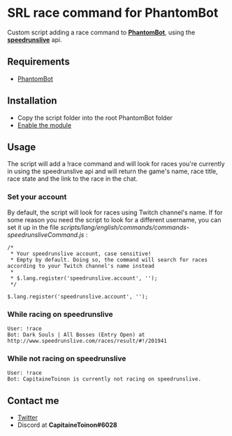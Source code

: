 # SRL race command for PhantomBot #
Custom script adding a race command to **[PhantomBot](https://github.com/PhantomBot/PhantomBot)**, using the **[speedrunslive](http://api.speedrunslive.com/)** api.

## Requirements ##
- [PhantomBot](https://phantombot.tv/)

## Installation ##

- Copy the script folder into the root PhantomBot folder
- [Enable the module](https://community.phantombot.tv/t/how-to-enable-modules/1236)

## Usage ##
The script will add a !race command and will look for races you're currently in using  the speedrunslive api and will return the game's name, race title, race state and the link to the race in the chat. 

### Set your account ###
By default, the script will look for races using Twitch channel's name. If for some reason you need the script to look for a different username, you can set it up in the file *scripts/lang/english/commands/commands-speedrunsliveCommand.js* :

    /*
     * Your speedrunslive account, case sensitive!
     * Empty by default. Doing so, the command will search for races according to your Twitch channel's name instead
     *
     * $.lang.register('speedrunslive.account', '');
     */
    
    $.lang.register('speedrunslive.account', '');

### While racing on speedrunslive ###

    User: !race
    Bot: Dark Souls | All Bosses (Entry Open) at http://www.speedrunslive.com/races/result/#!/201941

### While not racing on speedrunslive ###

    User: !race
    Bot: CapitaineToinon is currently not racing on speedrunslive.

## Contact me ##
- [Twitter](https://twitter.com/CapitaineToinon)
- Discord at **CapitaineToinon#6028**